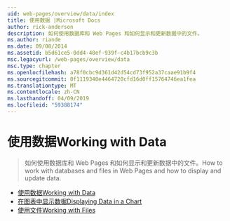 ```yaml
---
uid: web-pages/overview/data/index
title: 使用数据 |Microsoft Docs
author: rick-anderson
description: 如何使用数据库和 Web Pages 和如何显示和更新数据中的文件。
ms.author: riande
ms.date: 09/08/2014
ms.assetid: b5d61ce5-0dd4-40ef-939f-c4b17bcb9c3b
msc.legacyurl: /web-pages/overview/data
msc.type: chapter
ms.openlocfilehash: a78f0cbc9d361d42d54cd73f952a37caae91b9f4
ms.sourcegitcommit: 0f1119340e4464720cfd16d0ff15764746ea1fea
ms.translationtype: MT
ms.contentlocale: zh-CN
ms.lasthandoff: 04/09/2019
ms.locfileid: "59388174"
---
```

# <a name="working-with-data"></a><span data-ttu-id="c3d26-103">使用数据</span><span class="sxs-lookup"><span data-stu-id="c3d26-103">Working with Data</span></span>

> <span data-ttu-id="c3d26-104">如何使用数据库和 Web Pages 和如何显示和更新数据中的文件。</span><span class="sxs-lookup"><span data-stu-id="c3d26-104">How to work with databases and files in Web Pages and how to display and update data.</span></span>


- [<span data-ttu-id="c3d26-105">使用数据</span><span class="sxs-lookup"><span data-stu-id="c3d26-105">Working with Data</span></span>](5-working-with-data.md)
- [<span data-ttu-id="c3d26-106">在图表中显示数据</span><span class="sxs-lookup"><span data-stu-id="c3d26-106">Displaying Data in a Chart</span></span>](7-displaying-data-in-a-chart.md)
- [<span data-ttu-id="c3d26-107">使用文件</span><span class="sxs-lookup"><span data-stu-id="c3d26-107">Working with Files</span></span>](working-with-files.md)
